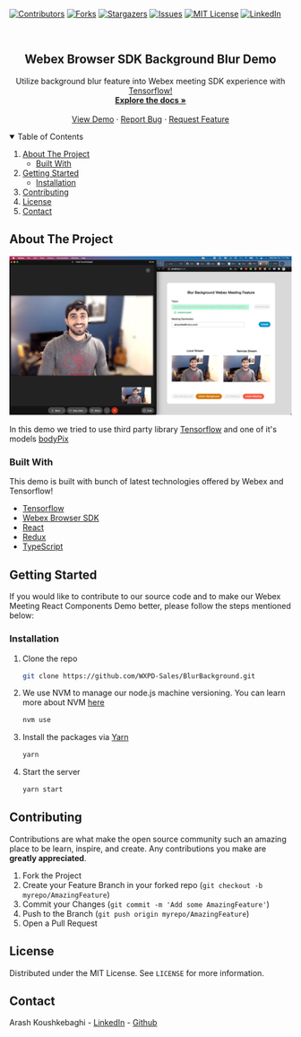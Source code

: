 [![Contributors][contributors-shield]][contributors-url]
[![Forks][forks-shield]][forks-url]
[![Stargazers][stars-shield]][stars-url]
[![Issues][issues-shield]][issues-url]
[![MIT License][license-shield]][license-url]
[![LinkedIn][linkedin-shield]][linkedin-url]

<!-- PROJECT LOGO -->
<br />
<p align="center">
  <h2 align="center">Webex Browser SDK Background Blur Demo</h2>

  <p align="center">
   Utilize background blur feature into Webex meeting SDK experience with <a href="https://www.tensorflow.org/tfx">Tensorflow!</a>
    <br />
    <a href="https://github.com/WXPD-Sales/BlurBackground"><strong>Explore the docs »</strong></a>
    <br />
    <br />
    <a href="https://wxpd-sales.github.io/BlurBackground/">View Demo</a>
    ·
    <a href="https://github.com/WXPD-Sales/BlurBackground/issues">Report Bug</a>
    ·
    <a href="https://github.com/WXPD-Sales/BlurBackground/issues">Request Feature</a>
  </p>
</p>

<!-- TABLE OF CONTENTS -->
<details open="open">
  <summary>Table of Contents</summary>
  <ol>
    <li>
      <a href="#about-the-project">About The Project</a>
      <ul>
        <li><a href="#built-with">Built With</a></li>
      </ul>
    </li>
    <li>
      <a href="#getting-started">Getting Started</a>
      <ul>
        <li><a href="#installation">Installation</a></li>
      </ul>
    </li>
    <li><a href="#contributing">Contributing</a></li>
    <li><a href="#license">License</a></li>
    <li><a href="#contact">Contact</a></li>
  </ol>
</details>

<!-- ABOUT THE PROJECT -->

## About The Project

[![Product Name Screen Shot][product-screenshot]](https://wxpd-sales.github.io/BlurBackground/)

In this demo we tried to use third party library [Tensorflow](https://www.tensorflow.org/tfx) and one of it's models [bodyPix](https://blog.tensorflow.org/2019/11/updated-bodypix-2.html)

### Built With

This demo is built with bunch of latest technologies offered by Webex and Tensorflow!

- [Tensorflow](https://www.tensorflow.org/tfx)
- [Webex Browser SDK](https://github.com/webex/webex-js-sdk)
- [React](https://reactjs.org)
- [Redux](https://redux.js.org/)
- [TypeScript](https://www.typescriptlang.org/)

<!-- GETTING STARTED -->

## Getting Started

If you would like to contribute to our source code and to make our Webex Meeting React Components Demo better, please follow the steps mentioned below:

### Installation

1. Clone the repo
   ```sh
   git clone https://github.com/WXPD-Sales/BlurBackground.git
   ```
2. We use NVM to manage our node.js machine versioning. You can learn more about NVM [here](https://github.com/nvm-sh/nvm)
   ```sh
   nvm use
   ```
3. Install the packages via [Yarn](https://classic.yarnpkg.com/en/)
   ```sh
   yarn
   ```
4. Start the server
   ```sh
   yarn start
   ```

<!-- CONTRIBUTING -->

## Contributing

Contributions are what make the open source community such an amazing place to be learn, inspire, and create. Any contributions you make are **greatly appreciated**.

1. Fork the Project
2. Create your Feature Branch in your forked repo (`git checkout -b myrepo/AmazingFeature`)
3. Commit your Changes (`git commit -m 'Add some AmazingFeature'`)
4. Push to the Branch (`git push origin myrepo/AmazingFeature`)
5. Open a Pull Request

<!-- LICENSE -->

## License

Distributed under the MIT License. See `LICENSE` for more information.

<!-- CONTACT -->

## Contact

Arash Koushkebaghi - [LinkedIn](https://www.linkedin.com/in/arash-koushkebaghi-9b1701a4/) - [Github](https://github.com/akoushke)

<!-- MARKDOWN LINKS & IMAGES -->
<!-- https://www.markdownguide.org/basic-syntax/#reference-style-links -->

[contributors-shield]: https://img.shields.io/github/contributors/WXPD-Sales/WebexMeetingDemo.svg?style=for-the-badge
[contributors-url]: https://github.com/WXPD-Sales/BlurBackground/graphs/contributors
[forks-shield]: https://img.shields.io/github/forks/WXPD-Sales/BlurBackground.svg?style=for-the-badge
[forks-url]: https://github.com/WXPD-Sales/BlurBackground/network/members
[stars-shield]: https://img.shields.io/github/stars/WXPD-Sales/WebexMeetingDemo.svg?style=for-the-badge
[stars-url]: https://github.com/WXPD-Sales/BlurBackground/stargazers
[issues-shield]: https://img.shields.io/github/issues/WXPD-Sales/WebexMeetingDemo.svg?style=for-the-badge
[issues-url]: https://github.com/WXPD-Sales/BlurBackground/issues
[license-shield]: https://img.shields.io/github/license/WXPD-Sales/WebexMeetingDemo.svg?style=for-the-badge
[license-url]: https://github.com/WXPD-Sales/BlurBackground/blob/master/LICENSE.txt
[linkedin-shield]: https://img.shields.io/badge/-LinkedIn-black.svg?style=for-the-badge&logo=linkedin&colorB=555
[linkedin-url]: https://www.linkedin.com/in/arash-koushkebaghi-9b1701a4/
[product-screenshot]: assets/images/Demo.png
